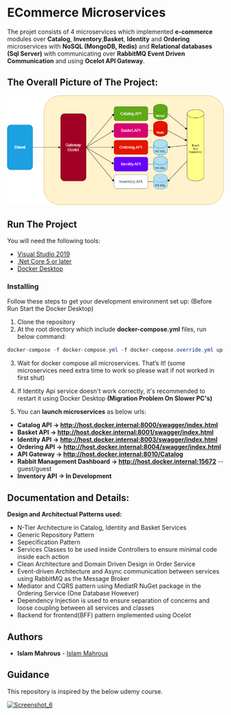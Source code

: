 # ECommerce Microservices

The projet consists of 4 microservices which implemented **e-commerce** modules over **Catalog**, **Inventory**,**Basket**, **Identity** and **Ordering** microservices with **NoSQL (MongoDB, Redis)** and **Relational databases (Sql Server)** with communicating over **RabbitMQ Event Driven Communication** and using **Ocelot API Gateway**.

## The Overall Picture of The Project:

![microservices](https://raw.githubusercontent.com/isl-mahrous/ECommerce-Microservices/master/Diagram.png)


## Run The Project
You will need the following tools:

* [Visual Studio 2019](https://visualstudio.microsoft.com/downloads/)
* [.Net Core 5 or later](https://dotnet.microsoft.com/download/dotnet-core/5)
* [Docker Desktop](https://www.docker.com/products/docker-desktop)

### Installing
Follow these steps to get your development environment set up: (Before Run Start the Docker Desktop)
1. Clone the repository
2. At the root directory which include **docker-compose.yml** files, run below command:
```csharp
docker-compose -f docker-compose.yml -f docker-compose.override.yml up -d
```
3. Wait for docker compose all microservices. That’s it! (some microservices need extra time to work so please wait if not worked in first shut)

4. If Identity Api service doesn't work correctly, it's recommended to restart it using Docker Desktop **(Migration Problem On Slower PC's)**

5. You can **launch microservices** as below urls:

* **Catalog API -> http://host.docker.internal:8000/swagger/index.html**
* **Basket API -> http://host.docker.internal:8001/swagger/index.html**
* **Identity API -> http://host.docker.internal:8003/swagger/index.html**
* **Ordering API -> http://host.docker.internal:8004/swagger/index.html**
* **API Gateway -> http://host.docker.internal:8010/Catalog**
* **Rabbit Management Dashboard -> http://host.docker.internal:15672**   -- guest/guest
* **Inventory API -> In Development**


## Documentation and Details:
**Design and Architectual Patterns used:**
- N-Tier Architecture in Catalog, Identity and Basket Services
- Generic Repository Pattern
- Sepecification Pattern
- Services Classes to be used inside Controllers to ensure minimal code inside each action
- Clean Architecture and Domain Driven Design in Order Service
- Event-driven Architecture and Async communication between services using RabbitMQ as the Message Broker
- Mediator and CQRS pattern using MediatR NuGet package in the Ordering Service (One Database However)
- Dependency Injection is used to ensure separation of concerns and loose coupling between all services and classes
- Backend for frontend(BFF) pattern implemented using Ocelot


## Authors
* **Islam Mahrous**  - [Islam Mahrous](https://github.com/isl-mahrous)



## Guidance
This repository is inspired by the below udemy course.

[![Screenshot_6](https://user-images.githubusercontent.com/1147445/85838002-907dc280-b7a1-11ea-8219-f84e3af8ba52.png)](https://www.udemy.com/course/microservices-architecture-and-implementation-on-dotnet/?couponCode=FA24745CC57592AB612A)

